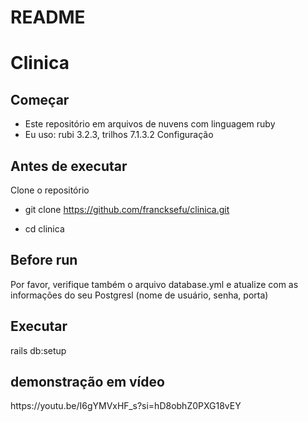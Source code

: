 # README
<h1> Clinica </h1>

<h2>Começar</h2>

- Este repositório em arquivos de nuvens com linguagem ruby
- Eu uso: rubi 3.2.3, trilhos 7.1.3.2
Configuração

<h2>Antes de executar</h2>

Clone o repositório
  - git clone https://github.com/francksefu/clinica.git

  - cd clinica
  

<h2>Before  run</h2>
<p>
Por favor, verifique também o arquivo database.yml e atualize com as informações do seu Postgresl (nome de usuário, senha, porta)
</p>
<h2>Executar </h2>

  rails db:setup

<h2> demonstração em vídeo</h2>
  https://youtu.be/I6gYMVxHF_s?si=hD8obhZ0PXG18vEY
